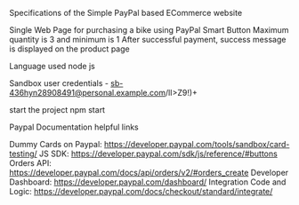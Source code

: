 Specifications of the Simple PayPal based ECommerce website

Single Web Page for purchasing a bike using PayPal Smart Button
Maximum quantity is 3 and minimum is 1
After successful payment, success message is displayed on the product page

Language used node js

Sandbox user credentials - sb-436hyn28908491@personal.example.com/lI>Z9!)+

start the project
npm start

Paypal Documentation helpful links

Dummy Cards on Paypal: https://developer.paypal.com/tools/sandbox/card-testing/
JS SDK: https://developer.paypal.com/sdk/js/reference/#buttons
Orders API: https://developer.paypal.com/docs/api/orders/v2/#orders_create
Developer Dashboard: https://developer.paypal.com/dashboard/
Integration Code and Logic: https://developer.paypal.com/docs/checkout/standard/integrate/
